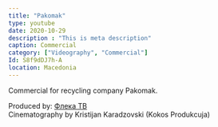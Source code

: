 ```yaml
---
title: "Pakomak"
type: youtube
date: 2020-10-29
description : "This is meta description"
caption: Commercial
category: ["Videography", "Commercial"]
Id: S8f9dDJ7h-A
location: Macedonia
---
```


Commercial for recycling company Pakomak.

Produced by: [Флека ТВ](https://www.facebook.com/FlekaTV)  
Cinematography by Kristijan Karadzovski (Kokos Produkcuja)
